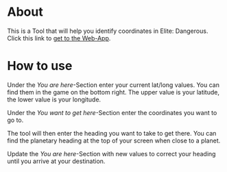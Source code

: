 # About
This is a Tool that will help you identify coordinates in Elite: Dangerous.
Click this link to [get to the Web-App](https://cmdr-wdx.github.io/Elite-Bearing/).

# How to use
Under the *You are here*-Section enter your current lat/long values. You can find them in the game on the bottom right. The upper value is your latitude, the lower value is your longitude. 

Under the *You want to get here*-Section enter the coordinates you want to go to.

The tool will then enter the heading you want to take to get there. You can find the planetary heading at the top of your screen when close to a planet.

Update the *You are here*-Section with new values to correct your heading until you arrive at your destination.

